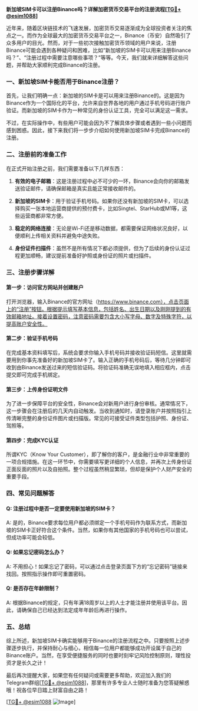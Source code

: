 **新加坡SIM卡可以注册Binance吗？详解加密货币交易平台的注册流程[[TG💪+ @esim1088](https://t.me/s/esim1088)]**

近年来，随着区块链技术的飞速发展，加密货币交易逐渐成为全球投资者关注的焦点之一。而作为全球最大的加密货币交易平台之一，Binance（币安）自然吸引了众多用户的目光。然而，对于一些初次接触加密货币领域的用户来说，注册Binance可能会遇到各种疑问和困难，比如“新加坡的SIM卡可以用来注册Binance吗？”、“注册过程中需要注意哪些事项？”等等。今天，我们就来详细解答这些问题，并帮助大家顺利完成Binance的注册。

### 一、新加坡SIM卡能否用于Binance注册？

首先，让我们明确一点：新加坡的SIM卡是可以用来注册Binance的。这是因为Binance作为一个国际化的平台，允许来自世界各地的用户通过手机号码进行账户验证。而新加坡的SIM卡作为一种常见的身份认证工具，完全可以满足这一需求。

不过，在实际操作中，有些用户可能会因为不了解具体步骤或者遇到一些小问题而感到困惑。因此，接下来我们将一步步介绍如何使用新加坡SIM卡完成Binance的注册。

### 二、注册前的准备工作

在正式开始注册之前，我们需要准备以下几样东西：

1. **有效的电子邮箱**：这是注册过程中必不可少的一环，Binance会向你的邮箱发送验证邮件，请确保邮箱是真实且能正常接收邮件的。
   
2. **新加坡的SIM卡**：用于验证手机号码。如果你还没有新加坡的SIM卡，可以选择购买一张本地运营商提供的预付费卡，比如Singtel、StarHub或M1等，这些运营商都非常方便。

3. **稳定的网络连接**：无论是Wi-Fi还是移动数据，都需要保证网络状况良好，以便顺利上传相关资料并避免中途失败。

4. **身份证件扫描件**：虽然不是所有情况下都必须提供，但为了后续的身份认证过程更加顺畅，建议提前准备好护照或身份证的照片或扫描件。

### 三、注册步骤详解

#### 第一步：访问官方网站并创建账户

打开浏览器，输入Binance的官方网址（https://www.binance.com），点击页面上的“注册”按钮。根据提示填写基本信息，包括姓名、出生日期以及刚刚提到的有效邮箱地址。接着设置密码，注意密码需要包含大小写字母、数字及特殊字符，以提高账户安全性。

#### 第二步：验证手机号码

在完成基本资料填写后，系统会要求你输入手机号码并接收验证码短信。这里就需要用到你事先准备好的新加坡SIM卡了。输入正确的手机号码后，等待几分钟即可收到由Binance发送过来的短信验证码。将验证码准确无误地填入相应框内，点击提交即可完成手机绑定。

#### 第三步：上传身份证明文件

为了进一步保障平台的安全性，Binance会对新用户进行身份审核。通常情况下，这一步骤会在注册后的几天内自动触发。当收到通知时，请登录账户并按照指引上传清晰完整的身份证件图片或扫描版。常见的可接受证件类型包括护照、身份证、驾照等。

#### 第四步：完成KYC认证

所谓KYC（Know Your Customer），即了解你的客户，是金融行业中非常重要的一项合规措施。在这一环节中，你需要填写更详细的个人信息，并再次上传身份证正面反面的照片以及自拍照。整个过程虽然稍显繁琐，但却是保护个人财产安全的重要手段。

### 四、常见问题解答

#### Q: 注册过程中是否一定要使用新加坡的SIM卡？
A: 是的，Binance要求每位用户都必须绑定一个手机号码作为联系方式，而新加坡的SIM卡正好符合这个条件。当然，如果你有其他国家的手机号码也可以尝试，但成功率可能会较低。

#### Q: 如果忘记密码怎么办？
A: 不用担心！如果忘记了密码，可以通过点击登录页面下方的“忘记密码”链接来找回。按照指示操作即可重置密码。

#### Q: 是否存在年龄限制？
A: 根据Binance的规定，只有年满18周岁以上的人士才能注册并使用该平台。因此，请确保自己已经达到法定成年年龄后再进行操作。

### 五、总结

综上所述，新加坡SIM卡确实能够用于Binance的注册流程之中。只要按照上述步骤逐步执行，并保持耐心与细心，相信每一位用户都能够成功开设属于自己的Binance账户。当然，在享受便捷服务的同时也要时刻牢记风险控制原则，理性投资才是长久之计！

最后再次提醒大家，如果您有任何疑问或需要更多帮助，欢迎加入我们的Telegram群组[[TG💪+ @esim1088](https://t.me/s/esim1088)]，那里有许多专业人士随时准备为您答疑解惑哦！祝各位早日踏上财富自由之路！

[[TG💪+ @esim1088](https://t.me/s/esim1088) ![Image](https://i.postimg.cc/4NQfJmqS/Snipaste-2025-05-13-00-14-12.png)]